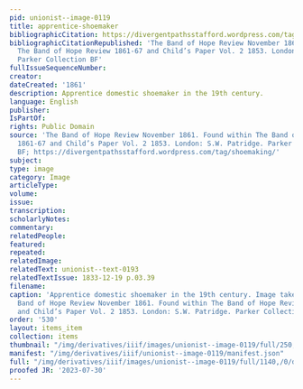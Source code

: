 ```yaml
---
pid: unionist--image-0119
title: apprentice-shoemaker
bibliographicCitation: https://divergentpathsstafford.wordpress.com/tag/shoemaking/
bibliographicCitationRepublished: 'The Band of Hope Review November 1861. Found within
  The Band of Hope Review 1861-67 and Child’s Paper Vol. 2 1853. London: S.W. Patridge.
  Parker Collection BF'
fullIssueSequenceNumber: 
creator: 
dateCreated: '1861'
description: Apprentice domestic shoemaker in the 19th century.
language: English
publisher: 
IsPartOf: 
rights: Public Domain
source: 'The Band of Hope Review November 1861. Found within The Band of Hope Review
  1861-67 and Child’s Paper Vol. 2 1853. London: S.W. Patridge. Parker Collection
  BF; https://divergentpathsstafford.wordpress.com/tag/shoemaking/'
subject: 
type: image
category: Image
articleType: 
volume: 
issue: 
transcription: 
scholarlyNotes: 
commentary: 
relatedPeople: 
featured: 
repeated: 
relatedImage: 
relatedText: unionist--text-0193
relatedTextIssue: 1833-12-19 p.03.39
filename: 
caption: 'Apprentice domestic shoemaker in the 19th century. Image taken from The
  Band of Hope Review November 1861. Found within The Band of Hope Review 1861-67
  and Child’s Paper Vol. 2 1853. London: S.W. Patridge. Parker Collection BF'
order: '530'
layout: items_item
collection: items
thumbnail: "/img/derivatives/iiif/images/unionist--image-0119/full/250,/0/default.jpg"
manifest: "/img/derivatives/iiif/unionist--image-0119/manifest.json"
full: "/img/derivatives/iiif/images/unionist--image-0119/full/1140,/0/default.jpg"
proofed JR: '2023-07-30'
---
```

